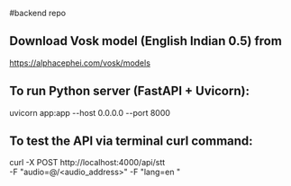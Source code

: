 #backend repo

## Download Vosk model (English Indian 0.5) from 
https://alphacephei.com/vosk/models

## To run Python server (FastAPI + Uvicorn):
uvicorn app:app --host 0.0.0.0 --port 8000

## To test the API via terminal curl command:
curl -X POST http://localhost:4000/api/stt \
     -F "audio=@/<audio_address>" -F "lang=en
"
